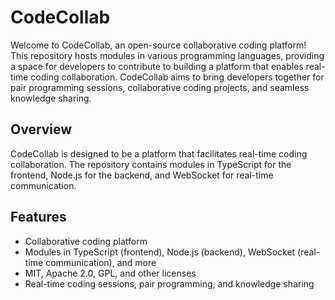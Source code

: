 # CodeCollab

Welcome to CodeCollab, an open-source collaborative coding platform! This repository hosts modules in various programming languages, providing a space for developers to contribute to building a platform that enables real-time coding collaboration. CodeCollab aims to bring developers together for pair programming sessions, collaborative coding projects, and seamless knowledge sharing.

## Overview

CodeCollab is designed to be a platform that facilitates real-time coding collaboration. The repository contains modules in TypeScript for the frontend, Node.js for the backend, and WebSocket for real-time communication.

## Features

- Collaborative coding platform
- Modules in TypeScript (frontend), Node.js (backend), WebSocket (real-time communication), and more
- MIT, Apache 2.0, GPL, and other licenses
- Real-time coding sessions, pair programming, and knowledge sharing
